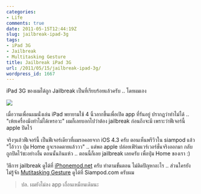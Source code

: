 ```yaml
---
categories:
- Life
comments: true
date: 2011-05-15T12:44:19Z
slug: jailbreak-ipad-3g
tags:
- iPad 3G
- Jailbreak
- Multitasking Gesture
title: Jailbreak iPad 3G
url: /2011/05/15/jailbreak-ipad-3g/
wordpress_id: 1667
---
```


iPad 3G ของผมได้ถูก Jailbreak เป็นที่เรียบร้อยแล้วครับ .. โดยผมเอง

![](http://files.armno.in.th/wp-content/gallery/say-hi-ipad-3g/dsc_7699.jpg)

เมื่อวานเพื่อนผมนั่งเล่น iPad พยายามใช้ 4 นิ้วลากขึ้นเพื่อเปิด app ที่รันอยู่ ปรากฏว่าทำไม่ได้ .. "เห้ยเครื่องมึงทำไม่ได้เหรอวะ" ผมก็เลยบอกไปว่าต้อง jailbreak ก่อนถึงจะมี เพราะว่าฟีเจอร์นี้ apple ปิดไว้

จริงๆแล้วฟีเจอร์นี้ เป็นฟีเจอร์เดียวที่ผมรอคอยจาก iOS 4.3 ครับ ตอนเห็นพรีวิวใน siampod แล้ว "โอ้ววว ปุ่ม Home กูจะรอดตายแล้ววว" .. แต่พอ apple ปล่อยเฟิร์มแวร์เวอร์ชั่นจริงออกมา กลับถูกปิดไว้ซะอย่างงั้น ตอนนั้นกินแห้ว .. ตอนนี้ก็เลย jailbreak เลยครับ เพื่อปุ่ม Home ของเรา :)

วิธีการ jailbreak ดูได้ที่ [iPhonemod.net](http://www.iphonemod.net/untethered-jailbreak-ios-4-3-3-by-redsn0w-096rc15.html) ครับ ทำตามขั้นตอน ไม่ติดปัญหาอะไร .. ส่วนใครยังไม่รู้จัก [Mutitasking Gesture](http://www.siampod.com/2011/01/13/multitasking-gestures-4-or-5-fingers-ipad-ios-4-3-b1/) ดูได้ที่ Siampod.com ครับผม

> ปล. ผมยังไม่ลง app เถื่อนเหมือนเดิมนะ
